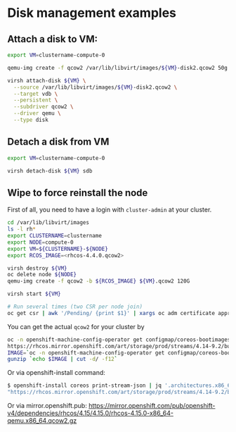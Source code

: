 # Disk management examples

## Attach a disk to VM:

```bash
export VM=clustername-compute-0

qemu-img create -f qcow2 /var/lib/libvirt/images/${VM}-disk2.qcow2 50g

virsh attach-disk ${VM} \
  --source /var/lib/libvirt/images/${VM}-disk2.qcow2 \
  --target vdb \
  --persistent \
  --subdriver qcow2 \
  --driver qemu \
  --type disk

```

## Detach a disk from VM

```bash
export VM=clustername-compute-0

virsh detach-disk ${VM} sdb

```

## Wipe to force reinstall the node

First of all, you need to have a login with `cluster-admin` at your cluster.

```bash
cd /var/lib/libvirt/images
ls -l rh*
export CLUSTERNAME=clustername
export NODE=compute-0
export VM=${CLUSTERNAME}-${NODE}
export RCOS_IMAGE=<rhcos-4.4.0.qcow2>

virsh destroy ${VM}
oc delete node ${NODE}
qemu-img create -f qcow2 -b ${RCOS_IMAGE} ${VM}.qcow2 120G

virsh start ${VM}

# Run several times (two CSR per node join)
oc get csr | awk '/Pending/ {print $1}' | xargs oc adm certificate approve
```

You can get the actual `qcow2` for your cluster by
```bash
oc -n openshift-machine-config-operator get configmap/coreos-bootimages -o jsonpath='{.data.stream}' | jq -r '.architectures.x86_64.artifacts.qemu.formats."qcow2.gz".disk.location'
https://rhcos.mirror.openshift.com/art/storage/prod/streams/4.14-9.2/builds/414.92.202402130420-0/x86_64/rhcos-414.92.202402130420-0-qemu.x86_64.qcow2.gz
IMAGE=`oc -n openshift-machine-config-operator get configmap/coreos-bootimages -o jsonpath='{.data.stream}' | jq -r '.architectures.x86_64.artifacts.qemu.formats."qcow2.gz".disk.location'`
gunzip `echo $IMAGE | cut -d/ -f12`
```

Or via openshift-install command:
```bash
$ openshift-install coreos print-stream-json | jq '.architectures.x86_64.artifacts.qemu.formats."qcow2.gz".disk.location'
"https://rhcos.mirror.openshift.com/art/storage/prod/streams/4.14-9.2/builds/414.92.202310210434-0/x86_64/rhcos-414.92.202310210434-0-qemu.x86_64.qcow2.gz"
```

Or via mirror.openshift.pub: https://mirror.openshift.com/pub/openshift-v4/dependencies/rhcos/4.15/4.15.0/rhcos-4.15.0-x86_64-qemu.x86_64.qcow2.gz

